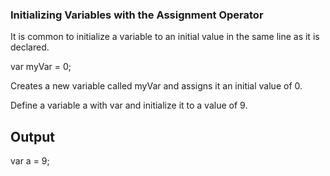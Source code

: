 ### Initializing Variables with the Assignment Operator

It is common to initialize a variable to an initial value in the same line as it is declared.

var myVar = 0;

Creates a new variable called myVar and assigns it an initial value of 0.

Define a variable a with var and initialize it to a value of 9.
## Output
var a = 9;